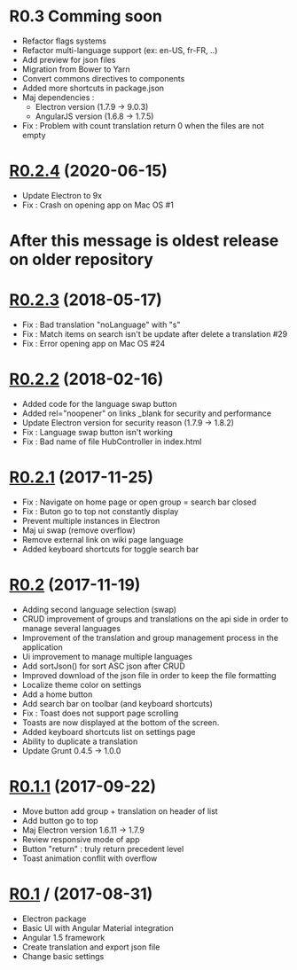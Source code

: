 # R0.3 Comming soon

- Refactor flags systems
- Refactor multi-language support (ex: en-US, fr-FR, ..)
- Add preview for json files
- Migration from Bower to Yarn
- Convert commons directives to components
- Added more shortcuts in package.json
- Maj dependencies :
  - Electron version (1.7.9 -> 9.0.3)
  - AngularJS version (1.6.8 -> 1.7.5)
- Fix : Problem with count translation return 0 when the files are not empty


# [R0.2.4](https://github.com/ORN-Fox/serina-1/releases/tag/R0.2.4) (2020-06-15)

- Update Electron to 9x
- Fix : Crash on opening app on Mac OS #1


# After this message is oldest release on older repository

# [R0.2.3](https://github.com/foxdog05000/serina/releases/tag/R0.2.3) (2018-05-17)

- Fix : Bad translation "noLanguage" with "s"
- Fix : Match items on search isn't be update after delete a translation #29
- Fix : Error opening app on Mac OS #24


# [R0.2.2](https://github.com/foxdog05000/serina/releases/tag/R0.2.2) (2018-02-16)

- Added code for the language swap button
- Added rel="noopener" on links \_blank for security and performance
- Update Electron version for security reason (1.7.9 -> 1.8.2)
- Fix : Language swap button isn't working
- Fix : Bad name of file HubController in index.html


# [R0.2.1](https://github.com/foxdog05000/serina/releases/tag/R0.2.1) (2017-11-25)

- Fix : Navigate on home page or open group = search bar closed
- Fix : Buton go to top not constantly display
- Prevent multiple instances in Electron
- Maj ui swap (remove overflow)
- Remove external link on wiki page language
- Added keyboard shortcuts for toggle search bar


# [R0.2](https://github.com/foxdog05000/serina/releases/tag/R0.2) (2017-11-19)

- Adding second language selection (swap)
- CRUD improvement of groups and translations on the api side in order to manage several languages
- Improvement of the translation and group management process in the application
- Ui improvement to manage multiple languages
- Add sortJson() for sort ASC json after CRUD
- Improved download of the json file in order to keep the file formatting
- Localize theme color on settings
- Add a home button
- Add search bar on toolbar (and keyboard shortcuts)
- Fix : Toast does not support page scrolling
- Toasts are now displayed at the bottom of the screen.
- Added keyboard shortcuts list on settings page
- Ability to duplicate a translation
- Update Grunt 0.4.5 -> 1.0.0


# [R0.1.1](https://github.com/foxdog05000/serina/releases/tag/R0.1.1) (2017-09-22)

- Move button add group + translation on header of list
- Add button go to top
- Maj Electron version 1.6.11 -> 1.7.9
- Review responsive mode of app
- Button "return" : truly return precedent level
- Toast animation conflit with overflow


# [R0.1](https://github.com/foxdog05000/serina/releases/tag/R0.1) / (2017-08-31)

- Electron package
- Basic UI with Angular Material integration
- Angular 1.5 framework
- Create translation and export json file
- Change basic settings
